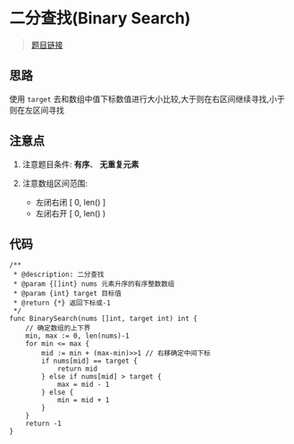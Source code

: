 # 二分查找(Binary Search)
> [题目链接][1]

## 思路

使用 `target` 去和数组中值下标数值进行大小比较,大于则在右区间继续寻找,小于则在左区间寻找

## 注意点

1. 注意题目条件: **有序**、 **无重复元素**
2. 注意数组区间范围:
    
    - 左闭右闭 [ 0, len() ]
    - 左闭右开 [ 0, len() )

## 代码
```golang
/**
 * @description: 二分查找
 * @param {[]int} nums 元素升序的有序整数数组
 * @param {int} target 目标值
 * @return {*} 返回下标或-1
 */
func BinarySearch(nums []int, target int) int {
	// 确定数组的上下界
	min, max := 0, len(nums)-1
	for min <= max {
		mid := min + (max-min)>>1 // 右移确定中间下标
		if nums[mid] == target {
			return mid
		} else if nums[mid] > target {
			max = mid - 1
		} else {
			min = mid + 1
		}
	}
	return -1
}
```


[ 1 ]: https://leetcode-cn.com/problems/binary-search/
